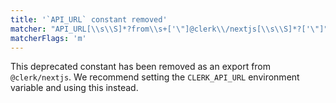 ```yaml
---
title: '`API_URL` constant removed'
matcher: "API_URL[\\s\\S]*?from\\s+['\"]@clerk\\/nextjs[\\s\\S]*?['\"]"
matcherFlags: 'm'
---
```


This deprecated constant has been removed as an export from `@clerk/nextjs`. We recommend setting the `CLERK_API_URL` environment variable and using this instead.
